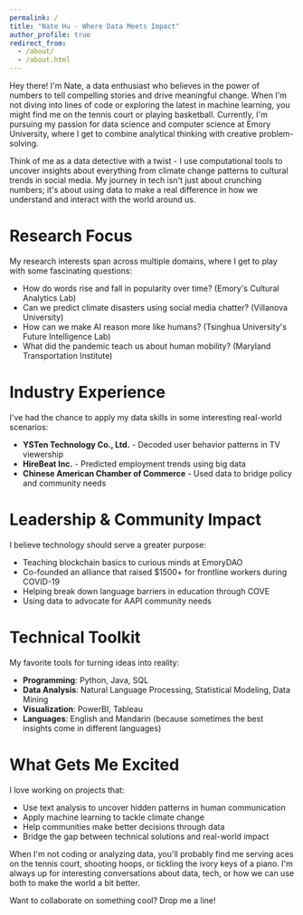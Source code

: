 ```yaml
---
permalink: /
title: "Nate Hu - Where Data Meets Impact"
author_profile: true
redirect_from: 
  - /about/
  - /about.html
---
```


Hey there! I'm Nate, a data enthusiast who believes in the power of numbers to tell compelling stories and drive meaningful change. When I'm not diving into lines of code or exploring the latest in machine learning, you might find me on the tennis court or playing basketball. Currently, I'm pursuing my passion for data science and computer science at Emory University, where I get to combine analytical thinking with creative problem-solving.

Think of me as a data detective with a twist - I use computational tools to uncover insights about everything from climate change patterns to cultural trends in social media. My journey in tech isn't just about crunching numbers; it's about using data to make a real difference in how we understand and interact with the world around us.

Research Focus
======
My research interests span across multiple domains, where I get to play with some fascinating questions:

* How do words rise and fall in popularity over time? (Emory's Cultural Analytics Lab)
* Can we predict climate disasters using social media chatter? (Villanova University)
* How can we make AI reason more like humans? (Tsinghua University's Future Intelligence Lab)
* What did the pandemic teach us about human mobility? (Maryland Transportation Institute)

Industry Experience
======
I've had the chance to apply my data skills in some interesting real-world scenarios:

* **YSTen Technology Co., Ltd.** - Decoded user behavior patterns in TV viewership
* **HireBeat Inc.** - Predicted employment trends using big data
* **Chinese American Chamber of Commerce** - Used data to bridge policy and community needs

Leadership & Community Impact
======
I believe technology should serve a greater purpose:

* Teaching blockchain basics to curious minds at EmoryDAO
* Co-founded an alliance that raised $1500+ for frontline workers during COVID-19
* Helping break down language barriers in education through COVE
* Using data to advocate for AAPI community needs

Technical Toolkit
======
My favorite tools for turning ideas into reality:

* **Programming**: Python, Java, SQL
* **Data Analysis**: Natural Language Processing, Statistical Modeling, Data Mining
* **Visualization**: PowerBI, Tableau
* **Languages**: English and Mandarin (because sometimes the best insights come in different languages)

What Gets Me Excited
======
I love working on projects that:
* Use text analysis to uncover hidden patterns in human communication
* Apply machine learning to tackle climate change
* Help communities make better decisions through data
* Bridge the gap between technical solutions and real-world impact

When I'm not coding or analyzing data, you'll probably find me serving aces on the tennis court, shooting hoops, or tickling the ivory keys of a piano. I'm always up for interesting conversations about data, tech, or how we can use both to make the world a bit better.

Want to collaborate on something cool? Drop me a line!

